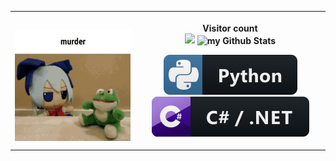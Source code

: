 <p align = "center" > 
<table style="border: 1px none rgb(0, 0, 0);">
 <tr>
      <th><p><img src="https://github.com/programmister68/programmister68/blob/main/murder.gif" align="left" width="320px"></p></th>
      <th><p align = "center" > 
  Visitor count<br>
  <img src="https://profile-counter.glitch.me/programmister68/count.svg" />
  <img align="center" src="https://github-readme-stats.vercel.app/api?username=programmister68&include_all_commits=true&count_private=true&show_icons=true&line_height=20&title_color=2B5BBD&icon_color=1124BB&text_color=A1A1A1&bg_color=0,000000,130F40" 
   alt="my Github Stats"/>
   <p align="center">
  <a href="#">
    <img src="https://raw.githubusercontent.com/MikeCodesDotNET/ColoredBadges/master/svg/dev/languages/python.svg" style="vertical-align:top margin:6px 4px">
  </a>
  <a href="#">
    <img src="https://raw.githubusercontent.com/MikeCodesDotNET/ColoredBadges/master/svg/dev/languages/csharp_dotnet.svg" style="vertical-align:top margin:6px 4px">
  </a>
</p>

</p></th>
    </tr>
</table>


